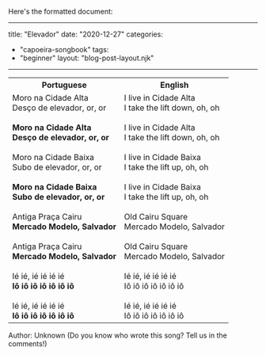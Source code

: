 Here's the formatted document:

---
title: "Elevador"
date: "2020-12-27"
categories: 
  - "capoeira-songbook"
tags: 
  - "beginner"
layout: "blog-post-layout.njk"
---

<table class="capoeira-table">
    <tr class="header-row">
        <th>Portuguese</th>
        <th>English</th>
    </tr>
    <tr>
        <td>Moro na Cidade Alta<br>Desço de elevador, or, or<br><br><strong>Moro na Cidade Alta<br>Desço de elevador, or, or</strong><br><br>Moro na Cidade Baixa<br>Subo de elevador, or, or<br><br><strong>Moro na Cidade Baixa<br>Subo de elevador, or, or</strong><br><br>Antiga Praça Cairu<br><strong>Mercado Modelo, Salvador</strong><br><br>Antiga Praça Cairu<br><strong>Mercado Modelo, Salvador</strong><br><br>Ié ié, ié ié ié ié<br><strong>Iô iô iô iô iô iô iô</strong><br><br>Ié ié, ié ié ié ié<br><strong>Iô iô iô iô iô iô iô</strong></td>
        <td>I live in Cidade Alta<br>I take the lift down, oh, oh<br><br>I live in Cidade Alta<br>I take the lift down, oh, oh<br><br>I live in Cidade Baixa<br>I take the lift up, oh, oh<br><br>I live in Cidade Baixa<br>I take the lift up, oh, oh<br><br>Old Cairu Square<br>Mercado Modelo, Salvador<br><br>Old Cairu Square<br>Mercado Modelo, Salvador<br><br>Ié ié, ié ié ié ié<br>Iô iô iô iô iô iô iô<br><br>Ié ié, ié ié ié ié<br>Iô iô iô iô iô iô iô</td>
    </tr>
</table>

<figcaption>

Author: Unknown (Do you know who wrote this song? Tell us in the comments!)

</figcaption>